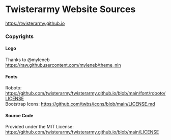 # Twisterarmy Website Sources  
https://twisterarmy.github.io  

### Copyrights  

#### Logo  
Thanks to @myleneb  
https://raw.githubusercontent.com/myleneb/theme_nin  

#### Fonts  
Roboto: https://github.com/twisterarmy/twisterarmy.github.io/blob/main/font/roboto/LICENSE  
Bootstrap Icons:  https://github.com/twbs/icons/blob/main/LICENSE.md  

#### Source Code  
Provided under the MIT License:  
https://github.com/twisterarmy/twisterarmy.github.io/blob/main/LICENSE  
